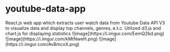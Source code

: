 <h1>youtube-data-app</h1>
React.js web app which extracts user watch data from Youtube Data API V3 to visualize data and display top channels, genres, e.t.c.
Utilized d3.js and chart.js for displaying statistics
![image](https://i.imgur.com/EemQ2bd.png)
![image](https://i.imgur.com/kMtNweH.png)
![image](https://i.imgur.com/AvBmcxX.png)
